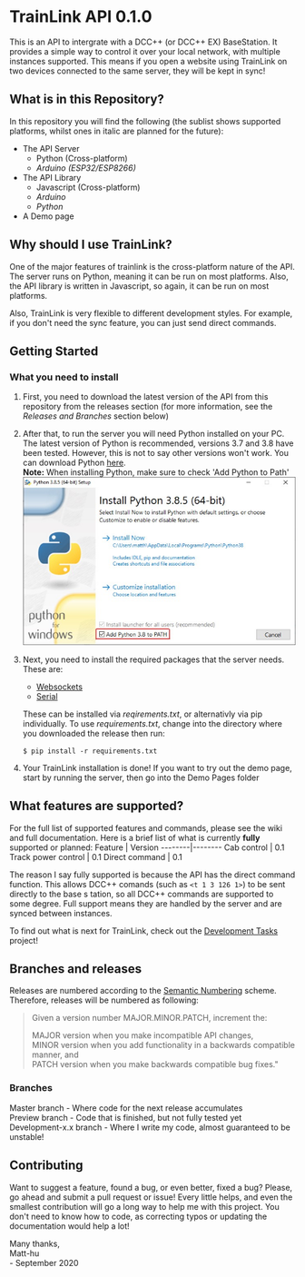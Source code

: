 # TrainLink API 0.1.0
 This is an API to intergrate with a DCC++ (or DCC++ EX) BaseStation. It provides a simple way to control it over your local network, with multiple instances supported. This means if you open a website using TrainLink on two devices connected to the same server, they will be kept in sync!

 ## What is in this Repository?
 In this repository you will find the following (the sublist shows supported platforms, whilst ones in italic are planned for the future):
* The API Server
    * Python (Cross-platform)
    * _Arduino (ESP32/ESP8266)_
* The API Library
    * Javascript (Cross-platform)
    * _Arduino_
    * _Python_
* A Demo page

## Why should I use TrainLink?
One of the major features of trainlink is the cross-platform nature of the API. The server runs on Python, meaning it can be run on most platforms. Also, the API library is written in Javascript, so again, it can be run on most platforms.

Also, TrainLink is very flexible to different development styles. For example, if you don't need the sync feature, you can just send direct commands.

## Getting Started
### What you need to install
1. First, you need to download the latest version of the API from this repository from the releases section (for more information, see the _Releases and Branches_ section below)
1. After that, to run the server you will need Python installed on your PC. The latest version of Python is recommended, versions 3.7 and 3.8 have been tested. However, this is not to say other versions won't work. You can download Python [here](https://www.python.org/downloads/).  
__Note:__ When installing Python, make sure to check 'Add Python to Path'
![How to enable add python to path](/documentation/images/install-python-path.jpg)

1. Next, you need to install the required packages that the server needs. These are:
    * [Websockets](https://websockets.readthedocs.io/en/stable/index.html)
    * [Serial](https://pyserial.readthedocs.io/en/latest/index.html)  

    These can be installed via _reqirements.txt_, or alternativly via pip individually. To use _requirements.txt_, change into the directory where you downloaded the release then run:
    ```console
    $ pip install -r requirements.txt
    ```
1. Your TrainLink installation is done! If you want to try out the demo page, start by running the server, then go into the Demo Pages folder

## What features are supported?
For the full list of supported features and commands, please see the wiki and full documentation. Here is a brief list of what is currently __fully__ supported or planned:
Feature | Version
--------|--------
Cab control | 0.1
Track power control | 0.1
Direct command | 0.1

The reason I say fully supported is because the API has the direct command function. This allows DCC++ comands (such as `<t 1 3 126 1>`) to be sent directly to the base s tation, so all DCC++ commands are supported to some degree. Full support means they are handled by the server and are synced between instances.

To find out what is next for TrainLink, check out the [Development Tasks](https://github.com/matt-hu/trainlink-api/projects/1) project!

## Branches and releases
Releases are numbered according to the [Semantic Numbering](https://semver.org/) scheme. Therefore, releases will be numbered as following:

>Given a version number MAJOR.MINOR.PATCH, increment the:
>
>MAJOR version when you make incompatible API changes,  
MINOR version when you add functionality in a backwards compatible manner, and  
PATCH version when you make backwards compatible bug fixes."

### Branches
Master branch - Where code for the next release accumulates  
Preview branch - Code that is finished, but not fully tested yet  
Development-x.x branch - Where I write my code, almost guaranteed to be unstable!

## Contributing
Want to suggest a feature, found a bug, or even better, fixed a bug? Please, go ahead and submit a pull request or issue! Every little helps, and even the smallest contribution will go a long way to help me with this project. You don't need to know how to code, as correcting typos or updating the documentation would help a lot!

Many thanks,  
Matt-hu  
\- September 2020